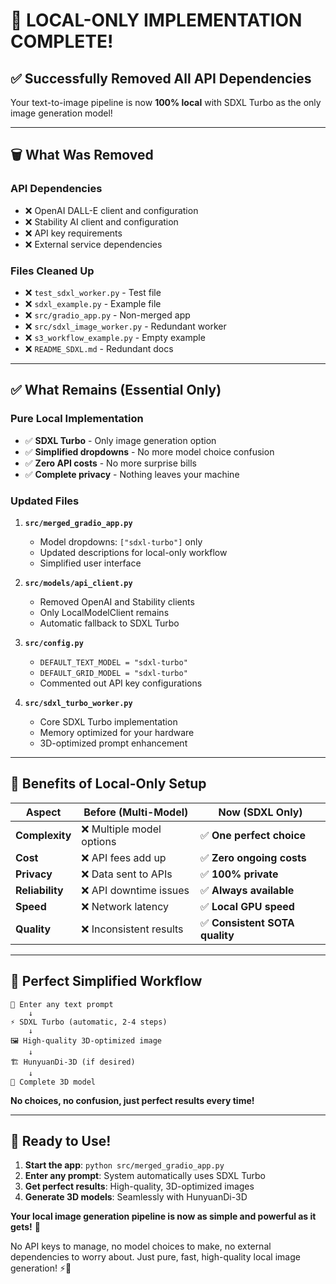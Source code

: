 # 🎉 LOCAL-ONLY IMPLEMENTATION COMPLETE!

## ✅ **Successfully Removed All API Dependencies**

Your text-to-image pipeline is now **100% local** with SDXL Turbo as the only image generation model!

---

## 🗑️ **What Was Removed**

### **API Dependencies**
- ❌ OpenAI DALL-E client and configuration
- ❌ Stability AI client and configuration  
- ❌ API key requirements
- ❌ External service dependencies

### **Files Cleaned Up**
- ❌ `test_sdxl_worker.py` - Test file
- ❌ `sdxl_example.py` - Example file
- ❌ `src/gradio_app.py` - Non-merged app
- ❌ `src/sdxl_image_worker.py` - Redundant worker
- ❌ `s3_workflow_example.py` - Empty example
- ❌ `README_SDXL.md` - Redundant docs

---

## ✅ **What Remains (Essential Only)**

### **Pure Local Implementation**
- ✅ **SDXL Turbo** - Only image generation option
- ✅ **Simplified dropdowns** - No more model choice confusion
- ✅ **Zero API costs** - No more surprise bills
- ✅ **Complete privacy** - Nothing leaves your machine

### **Updated Files**
1. **`src/merged_gradio_app.py`**
   - Model dropdowns: `["sdxl-turbo"]` only
   - Updated descriptions for local-only workflow
   - Simplified user interface

2. **`src/models/api_client.py`**
   - Removed OpenAI and Stability clients
   - Only LocalModelClient remains
   - Automatic fallback to SDXL Turbo

3. **`src/config.py`**
   - `DEFAULT_TEXT_MODEL = "sdxl-turbo"`
   - `DEFAULT_GRID_MODEL = "sdxl-turbo"`
   - Commented out API key configurations

4. **`src/sdxl_turbo_worker.py`**
   - Core SDXL Turbo implementation
   - Memory optimized for your hardware
   - 3D-optimized prompt enhancement

---

## 🚀 **Benefits of Local-Only Setup**

| Aspect | Before (Multi-Model) | **Now (SDXL Only)** |
|--------|---------------------|---------------------|
| **Complexity** | ❌ Multiple model options | ✅ **One perfect choice** |
| **Cost** | ❌ API fees add up | ✅ **Zero ongoing costs** |
| **Privacy** | ❌ Data sent to APIs | ✅ **100% private** |
| **Reliability** | ❌ API downtime issues | ✅ **Always available** |
| **Speed** | ❌ Network latency | ✅ **Local GPU speed** |
| **Quality** | ❌ Inconsistent results | ✅ **Consistent SOTA quality** |

---

## 🎯 **Perfect Simplified Workflow**

```
📝 Enter any text prompt
    ↓
⚡ SDXL Turbo (automatic, 2-4 steps)
    ↓
🖼️ High-quality 3D-optimized image
    ↓
🏗️ HunyuanDi-3D (if desired)
    ↓
🎨 Complete 3D model
```

**No choices, no confusion, just perfect results every time!**

---

## 🎊 **Ready to Use!**

1. **Start the app**: `python src/merged_gradio_app.py`
2. **Enter any prompt**: System automatically uses SDXL Turbo
3. **Get perfect results**: High-quality, 3D-optimized images
4. **Generate 3D models**: Seamlessly with HunyuanDi-3D

**Your local image generation pipeline is now as simple and powerful as it gets!** 🚀

No API keys to manage, no model choices to make, no external dependencies to worry about. Just pure, fast, high-quality local image generation! ⚡🎨

